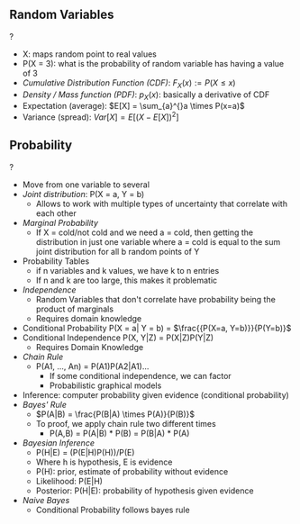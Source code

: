 ## Random Variables
?
- X: maps random point to real values
- P(X = 3): what is the probability of random variable has having a value of 3
- *Cumulative Distribution Function (CDF)*: $F_{X}(x) := P(X \leq x)$
- *Density / Mass function (PDF)*: $p_{X}(x)$: basically a derivative of CDF
- Expectation (average): $E[X] = \sum_{a}^{}a \times P(x=a)$
- Variance (spread): $Var[X]=E[(X-E[X])^2]$

## Probability
?
- Move from one variable to several
- *Joint distribution*: P(X = a, Y = b)
	- Allows to work with multiple types of uncertainty that correlate with each other
- *Marginal Probability*
	- If X = cold/not cold and we need a = cold, then getting the distribution in just one variable where a = cold is equal to the sum joint distribution for all b random points of Y
- Probability Tables
	- if n variables and k values, we have k to n entries
	- If n and k are too large, this makes it problematic
- *Independence*
	- Random Variables that don't correlate have probability being the product of marginals
	- Requires domain knowledge
- Conditional Probability P(X = a| Y = b) = $\frac{{P(X=a, Y=b)}}{P(Y=b)}$
- Conditional Independence P(X, Y|Z) = P(X|Z)P(Y|Z)
	- Requires Domain Knowledge
- *Chain Rule*
	- P(A1, ..., An) = P(A1)P(A2|A1)...
		- If some conditional independence, we can factor
		- Probabilistic graphical models
- Inference: computer probability given evidence (conditional probability)
- *Bayes' Rule*
	- $P(A|B) = \frac{P(B|A) \times P(A)}{P(B)}$
	- To proof, we apply chain rule two different times
		- P(A,B) = P(A|B) * P(B) 
				= P(B|A) * P(A)
- *Bayesian Inference*
	- P(H|E) = (P(E|H)P(H))/P(E)
	- Where h is hypothesis, E is evidence
	- P(H): prior, estimate of probability without evidence
	- Likelihood: P(E|H)
	- Posterior: P(H|E): probability of hypothesis given evidence
- *Naive Bayes*
	- Conditional Probability follows bayes rule